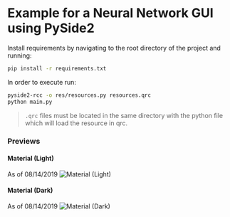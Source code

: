 # Example for a Neural Network GUI using PySide2

Install requirements by navigating to the root directory of the project and running:
``` sh
pip install -r requirements.txt
```

In order to execute run:
``` sh
pyside2-rcc -o res/resources.py resources.qrc
python main.py
```

> `.qrc` files must be located in the same directory with the python file which will load the resource in qrc.


### Previews

#### Material (Light)

As of 08/14/2019
![Material (Light)](https://user-images.githubusercontent.com/38383837/63029856-92080a00-beb1-11e9-937e-391932fa7a71.png)

#### Material (Dark)

As of 08/14/2019
![Material (Dark)](https://user-images.githubusercontent.com/38383837/63029645-38074480-beb1-11e9-8c67-8eb990aa49ba.PNG)
